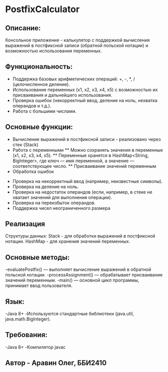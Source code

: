 # PostfixCalculator

## Описание:
Консольное приложение - калькулятор с поддержкой вычисления выражений в постфиксной записи (обратной польской нотации) и возможностью использования переменных.

## Функциональность:
* Поддержка базовых арифметических операций: +, -, *, / (целочисленное деление).
* Использование переменных (x1, x2, x3, x4, x5) с возможностью их присваивания и дальнейшего использования.
* Проверка ошибок (некорректный ввод, деление на ноль, нехватка операндов и т.д.).
* Работа с большими числами.

## Основные функции:
* Вычисление выражений в постфиксной записи - реализовано через стек (Stack<BigInteger>)
* Работа с переменными
** Можно сохранять значения в переменные (x1, x2, x3, x4, x5).
** Переменные хранятся в HashMap<String, BigInteger>, где ключ — имя переменной, а значение — соответствующее число.
** Присваивание значений переменным
* Обработка ошибок
+ Проверка на некорректный ввод (например, неизвестные символы).
+ Проверка на деление на ноль.
+ Проверка на недостаток операндов (если, например, в стеке не хватает значений для выполнения операции).
+ Проверка на переизбыток операндов.
+ Поддержка чисел неограниченного размера

## Реализация
Структуры данных:
Stack - для обработки выражений в постфиксной нотации.
HashMap - для хранения значений переменных.

## Основные методы:
-evaluatePostfix() — выполняет вычисление выражений в обратной польской нотации.
-processAssignment() — обрабатывает присваивание значений переменным.
-main() — основной цикл программы, принимает ввод пользователя.

## Язык:
-Java 8+
-Используются стандартные библиотеки (java.util, java.math.BigInteger).

## Требования:
-Java 8+
-Компилятор javac

## Автор - Аравин Олег, ББИ2410
